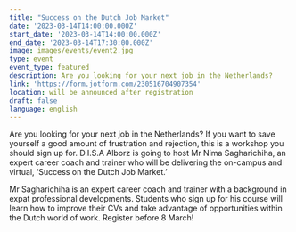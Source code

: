 ```yaml
---
title: "Success on the Dutch Job Market"
date: '2023-03-14T14:00:00.000Z'
start_date: '2023-03-14T14:00:00.000Z'
end_date: '2023-03-14T17:30:00.000Z'
image: images/events/event2.jpg
type: event
event_type: featured
description: Are you looking for your next job in the Netherlands?
link: 'https://form.jotform.com/230516704907354'
location: will be announced after registration
draft: false
language: english
---
```


Are you looking for your next job in the Netherlands? If you want to save yourself a good amount of frustration and rejection, this is a workshop you should sign up for. D.I.S.A Alborz is going to host Mr Nima Sagharichiha, an expert career coach and trainer who will be delivering the on-campus and virtual, ‘Success on the Dutch Job Market.’

Mr Sagharichiha is an expert career coach and trainer with a background in expat professional developments.  Students who sign up for his course will learn how to improve their CVs and take advantage of opportunities within the Dutch world of work. Register before 8 March!
